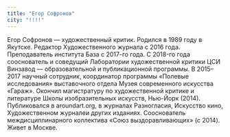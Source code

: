 ```yaml
---
title: "Егор Софронов"
city: "!!!!"
---
```


Егор Софронов — художественный критик. Родился в 1989 году в Якутске. Редактор Художественного журнала с 2016 года. Преподаватель института База с 2017-го года. C 2018-го года сооснователь и соведущий Лаборатории художественной критики ЦСИ Винзавод — образовательной и публикационной программы. В 2015–2017 научный сотрудник, координатор программы «Полевые исследования» выставочного отдела Музея современного искусства «Гараж». Окончил магистратуру по художественной критике и литературе Школы изобразительных искусств, Нью-Йорк (2014). Публиковался в aroundart.org, в журналах Разногласия, Искусство кино, Художественном журналеи других изданиях. Сооснователь междисциплинарного коллектива «Союз выздоравливающих» (c 2014). Живет в Москве.

